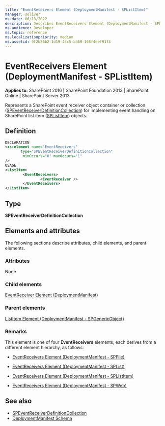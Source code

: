 ```yaml
---
title: "EventReceivers Element (DeploymentManifest - SPListItem)"
manager: soliver
ms.date: 06/13/2022
description: Describes EventReceivers Element (DeploymentManifest - SPListItem) and includes information on elements and attributes.
ms.audience: Developer
ms.topic: reference
ms.localizationpriority: medium
ms.assetid: 9f2b86b2-1d19-43c5-ba59-108f4eef91f3
---
```


# EventReceivers Element (DeploymentManifest - SPListItem)

**Applies to:** SharePoint 2016 | SharePoint Foundation 2013 | SharePoint Online | SharePoint Server 2013

Represents a SharePoint event receiver object container or collection ([SPEventReceiverDefinitionCollection](https://msdn.microsoft.com/library/Microsoft.SharePoint.SPEventReceiverDefinitionCollection.aspx)) for implementing event handling on SharePoint list item ([SPListItem](https://msdn.microsoft.com/library/Microsoft.SharePoint.SPListItem.aspx)) objects.

## Definition

```XML
DECLARATION
<xs:element name="EventReceivers"
       type="SPEventReceiverDefinitionCollection"
        minOccurs="0" maxOccurs="1"
/>
USAGE
<ListItem>
        <EventReceivers>
                <EventReceiver />
        </EventReceivers>
</ListItem>

```

## Type

**SPEventReceiverDefinitionCollection**

## Elements and attributes

The following sections describe attributes, child elements, and parent elements.

### Attributes

None

### Child elements

[EventReceiver Element (DeploymentManifest)](eventreceiver-element-deploymentmanifest.md)

### Parent elements

[ListItem Element (DeploymentManifest - SPGenericObject)](listitem-element-deploymentmanifestspgenericobject.md)

### Remarks

This element is one of four **EventReceivers** elements; each derives from a different element hierarchy, as follows:

- [EventReceivers Element (DeploymentManifest - SPFile)](eventreceivers-element-deploymentmanifestspfile.md)

- [EventReceivers Element (DeploymentManifest - SPList)](eventreceivers-element-deploymentmanifestsplist.md)

- [EventReceivers Element (DeploymentManifest - SPListItem)](eventreceivers-element-deploymentmanifestsplistitem.md)

- [EventReceivers Element (DeploymentManifest - SPWeb)](eventreceivers-element-deploymentmanifestspweb.md)

## See also

- [SPEventReceiverDefinitionCollection](https://msdn.microsoft.com/library/Microsoft.SharePoint.SPEventReceiverDefinitionCollection.aspx)
- [DeploymentManifest Schema](deploymentmanifest-schema.md)
